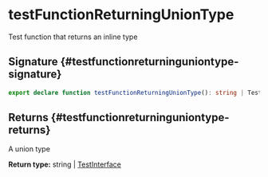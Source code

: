 # testFunctionReturningUnionType

Test function that returns an inline type

## Signature {#testfunctionreturninguniontype-signature}

```typescript
export declare function testFunctionReturningUnionType(): string | TestInterface;
```

## Returns {#testfunctionreturninguniontype-returns}

A union type

<b>Return type:</b> string \| [TestInterface](docs/simple-suite-test/testinterface-interface)